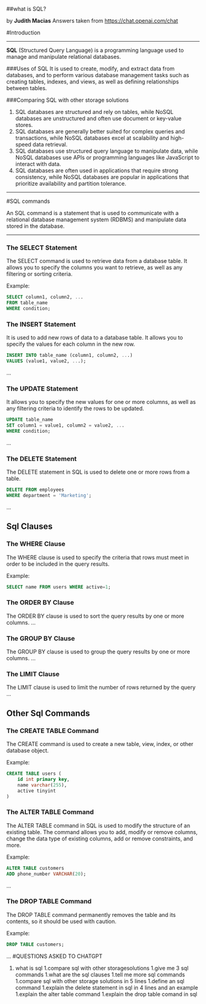 ##what is SQL?

by **Judith Macias**
Answers taken from https://chat.openai.com/chat


#Introduction 



---

**SQL** (Structured Query Language) is a programming language used to manage and manipulate relational databases.

###Uses of SQL
It is used to create, modify, and extract data from databases, and to perform various database management tasks such as creating tables, indexes, and views, as well as defining relationships between tables.

###Comparing SQL with other storage solutions 

1. SQL databases are structured and rely on tables, while NoSQL databases are unstructured and often use document or key-value stores.
1. SQL databases are generally better suited for complex queries and transactions, while NoSQL databases excel at scalability and high-speed data retrieval.
1. SQL databases use structured query language to manipulate data, while NoSQL databases use APIs or programming languages like JavaScript to interact with data.
1. SQL databases are often used in applications that require strong consistency, while NoSQL databases are popular in applications that prioritize availability and partition tolerance.

---
#SQL commands

An SQL command is a statement that is used to communicate with a relational database management system (RDBMS) and manipulate data stored in the database.

---

### The SELECT Statement

The SELECT command is used to retrieve data from a database table. It allows you to specify the columns you want to retrieve, as well as any filtering or sorting criteria. 

Example:
```SQL
SELECT column1, column2, ...
FROM table_name
WHERE condition;
```


### The INSERT Statement
 It is used to add new rows of data to a database table. It allows you to specify the values for each column in the new row.


 ```SQL
INSERT INTO table_name (column1, column2, ...)
VALUES (value1, value2, ...);
```

...

### The UPDATE Statement
It allows you to specify the new values for one or more columns, as well as any filtering criteria to identify the rows to be updated.

```SQL
UPDATE table_name
SET column1 = value1, column2 = value2, ...
WHERE condition;
```

...

### The DELETE Statement

The DELETE statement in SQL is used to delete one or more rows from a table.

```SQL
DELETE FROM employees
WHERE department = 'Marketing';
```

...

Sql Clauses
-----------

### The WHERE Clause

The WHERE clause is used to specify the criteria that rows must meet in order to be included in the query results.

Example:

```SQL
SELECT name FROM users WHERE active=1;
```

### The ORDER BY Clause
The ORDER BY clause is used to sort the query results by one or more columns.
...

### The GROUP BY Clause
The GROUP BY clause is used to group the query results by one or more columns.
...

### The LIMIT Clause
The LIMIT clause is used to limit the number of rows returned by the query
...

Other Sql Commands
------------------

### The CREATE TABLE Command

 The CREATE command is used to create a new table, view, index, or other database object.

Example:

```SQL
CREATE TABLE users (
    id int primary key,
    name varchar(255),
    active tinyint
)
```

### The ALTER TABLE Command
The ALTER TABLE command in SQL is used to modify the structure of an existing table. The command allows you to add, modify or remove columns, change the data type of existing columns, add or remove constraints, and more.

Example:

```SQL
ALTER TABLE customers
ADD phone_number VARCHAR(20);

```

...

### The DROP TABLE Command
The DROP TABLE command permanently removes the table and its contents, so it should be used with caution.

Example:

```SQL
DROP TABLE customers;

```
...
#QUESTIONS ASKED TO CHATGPT
1. what is sql
1.compare sql with other storagesolutions
1.give me 3 sql commands 
1.what are the sql clauses
1.tell me more sql commands 
1.compare sql with other storage solutions in 5 lines
1.define an sql command
1.explain the delete statement in sql in 4 lines and an example
1.explain the alter table command
1.explain the drop table comand in sql 
